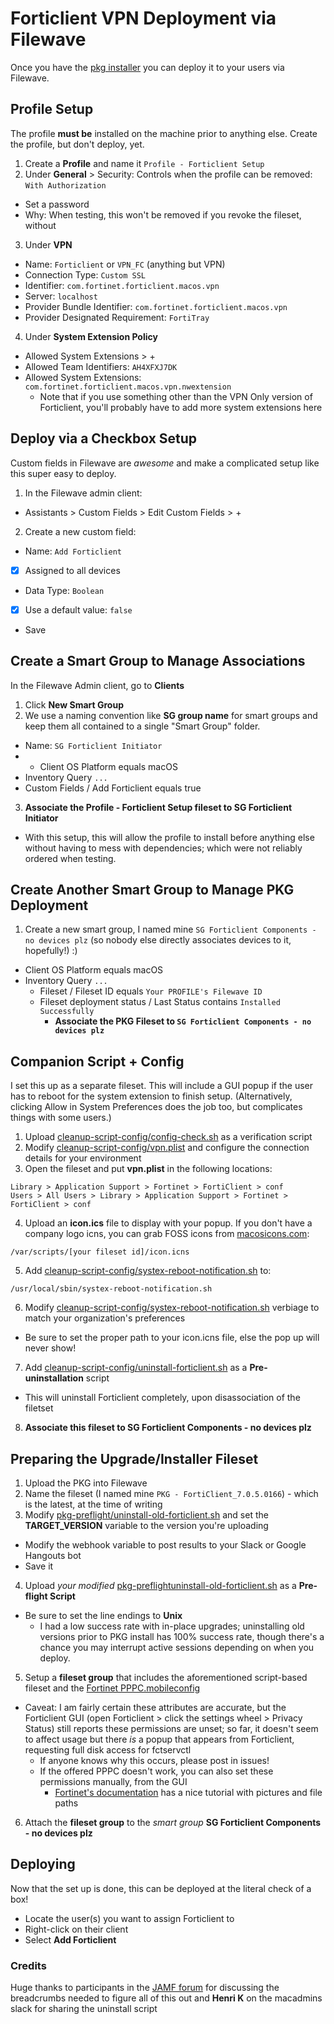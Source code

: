 # Forticlient VPN Deployment via Filewave
Once you have the [pkg installer](https://github.com/angela-d/brain-dump/blob/master/networking/fortigate/obtain-msi-vpn-only.md) you can deploy it to your users via Filewave.

## Profile Setup
The profile **must be** installed on the machine prior to anything else.  Create the profile, but don't deploy, yet.

1. Create a **Profile** and name it `Profile - Forticlient Setup`
2. Under **General** > Security: Controls when the profile can be removed: `With Authorization`
  - Set a password
  - Why: When testing, this won't be removed if you revoke the fileset, without
3. Under **VPN**
  - Name: `Forticlient` or `VPN_FC` (anything but VPN)
  - Connection Type: `Custom SSL`
  - Identifier: `com.fortinet.forticlient.macos.vpn`
  - Server: `localhost`
  - Provider Bundle Identifier: `com.fortinet.forticlient.macos.vpn`
  - Provider Designated Requirement: `FortiTray`
4. Under **System Extension Policy**
  - Allowed System Extensions > +
  - Allowed Team Identifiers: `AH4XFXJ7DK`
  - Allowed System Extensions: `com.fortinet.forticlient.macos.vpn.nwextension`
    - Note that if you use something other than the VPN Only version of Forticlient, you'll probably have to add more system extensions here

## Deploy via a Checkbox Setup
Custom fields in Filewave are *awesome* and make a complicated setup like this super easy to deploy.
1. In the Filewave admin client:
  - Assistants > Custom Fields > Edit Custom Fields > +
2. Create a new custom field:
  - Name: `Add Forticlient`
  - [x] Assigned to all devices
  - Data Type: `Boolean`
  - [x] Use a default value: `false`
  - Save

## Create a Smart Group to Manage Associations
In the Filewave Admin client, go to **Clients**
1. Click **New Smart Group**
2. We use a naming convention like **SG group name** for smart groups and keep them all contained to a single "Smart Group" folder.
  - Name: `SG Forticlient Initiator`
  - + Client OS Platform equals macOS
  - Inventory Query `...`
  - Custom Fields / Add Forticlient equals true
3. **Associate the Profile - Forticlient Setup fileset to SG Forticlient Initiator**
  - With this setup, this will allow the profile to install before anything else without having to mess with dependencies; which were not reliably ordered when testing.

## Create Another Smart Group to Manage PKG Deployment
1. Create a new smart group, I named mine `SG Forticlient Components - no devices plz` (so nobody else directly associates devices to it, hopefully!) :)
- Client OS Platform equals macOS
- Inventory Query `...`
  - Fileset / Fileset ID equals `Your PROFILE's Filewave ID`
  - Fileset deployment status / Last Status contains `Installed Successfully`
    - **Associate the PKG Fileset to `SG Forticlient Components - no devices plz`**

## Companion Script + Config
I set this up as a separate fileset.
This will include a GUI popup if the user has to reboot for the system extension to finish setup.  (Alternatively, clicking Allow in System Preferences does the job too, but complicates things with some users.)

1. Upload [cleanup-script-config/config-check.sh](cleanup-script-config/config-check.sh) as a verification script
2. Modify [cleanup-script-config/vpn.plist](cleanup-script-config/vpn.plist) and configure the connection details for your environment
3. Open the fileset and put **vpn.plist** in the following locations:
  ```text
  Library > Application Support > Fortinet > FortiClient > conf
  Users > All Users > Library > Application Support > Fortinet > FortiClient > conf
  ```
4. Upload an **icon.ics** file to display with your popup.  If you don't have a company logo icns, you can grab FOSS icons from [macosicons.com](https://macosicons.com):
  ```text
  /var/scripts/[your fileset id]/icon.icns
  ```
5. Add [cleanup-script-config/systex-reboot-notification.sh](cleanup-script-config/systex-reboot-notification.sh) to:
  ```text
  /usr/local/sbin/systex-reboot-notification.sh
  ```
6. Modify [cleanup-script-config/systex-reboot-notification.sh](cleanup-script-config/systex-reboot-notification.sh) verbiage to match your organization's preferences
  - Be sure to set the proper path to your icon.icns file, else the pop up will never show!
7. Add [cleanup-script-config/uninstall-forticlient.sh](cleanup-script-config/uninstall-forticlient.sh) as a **Pre-uninstallation** script
  - This will uninstall Forticlient completely, upon disassociation of the filetset
8. **Associate this fileset to SG Forticlient Components - no devices plz**

## Preparing the Upgrade/Installer Fileset
1. Upload the PKG into Filewave
2. Name the fileset (I named mine `PKG - FortiClient_7.0.5.0166`) - which is the latest, at the time of writing
3. Modify [pkg-preflight/uninstall-old-forticlient.sh](pkg-preflight/uninstall-old-forticlient.sh) and set the **TARGET_VERSION** variable to the version you're uploading
  - Modify the webhook variable to post results to your Slack or Google Hangouts bot
  - Save it
4. Upload *your modified* [pkg-preflightuninstall-old-forticlient.sh](pkg-preflight/uninstall-old-forticlient.sh) as a **Pre-flight Script**
  - Be sure to set the line endings to **Unix**
    - I had a low success rate with in-place upgrades; uninstalling old versions prior to PKG install has 100% success rate, though there's a chance you may interrupt active sessions depending on when you deploy.
5. Setup a **fileset group** that includes the aforementioned script-based fileset and the [Fortinet PPPC.mobileconfig](cleanup-script-config/PPPC.mobileconfig)
  - Caveat: I am fairly certain these attributes are accurate, but the Forticlient GUI (open Forticlient > click the settings wheel > Privacy Status) still reports these permissions are unset; so far, it doesn't seem to affect usage but there *is* a popup that appears from Forticlient, requesting full disk access for fctservctl
    - If anyone knows why this occurs, please post in issues!
    - If the offered PPPC doesn't work, you can also set these permissions manually, from the GUI
      - [Fortinet's documentation](https://docs.fortinet.com/document/forticlient/6.4.4/macos-release-notes/223986/special-notices) has a nice tutorial with pictures and file paths
6. Attach the **fileset group** to the *smart group* **SG Forticlient Components - no devices plz**

## Deploying
Now that the set up is done, this can be deployed at the literal check of a box!
- Locate the user(s) you want to assign Forticlient to
- Right-click on their client
- Select **Add Forticlient**

### Credits
Huge thanks to participants in the [JAMF forum](https://community.jamf.com/t5/jamf-pro/deploying-forticlient-preventing-as-many-popups-as-possible-on/m-p/260342) for discussing the breadcrumbs needed to figure all of this out and **Henri K** on the macadmins slack for sharing the uninstall script
